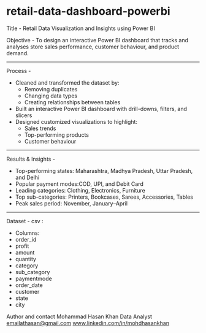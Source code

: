 # retail-data-dashboard-powerbi
Title -  Retail Data Visualization and Insights using Power BI
 
 Objective  - To design an interactive Power BI dashboard that tracks and analyses store sales performance, customer behaviour, and product demand.

---

Process - 
- Cleaned and transformed the dataset by:  
  - Removing duplicates  
  - Changing data types  
  - Creating relationships between tables  
- Built an interactive Power BI dashboard with drill-downs, filters, and slicers  
- Designed customized visualizations to highlight:  
  - Sales trends  
  - Top-performing products  
  - Customer behaviour  

---

Results & Insights - 
- Top-performing states: Maharashtra, Madhya Pradesh, Uttar Pradesh, and Delhi  
- Popular payment modes:COD, UPI, and Debit Card  
- Leading categories: Clothing, Electronics, Furniture  
- Top sub-categories: Printers, Bookcases, Sarees, Accessories, Tables  
- Peak sales period: November, January–April  

---

Dataset  - csv :
   - Columns:
  - order_id  
  - profit  
  - amount  
  - quantity  
  - category  
  - sub_category  
  - paymentmode  
  - order_date 
  - customer 
  - state  
  - city 

Author and contact
Mohammad Hasan Khan
Data Analyst
emailathasan@gmail.com
www.linkedin.com/in/mohdhasankhan
